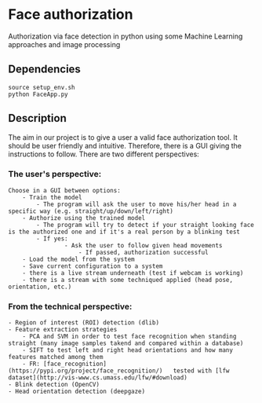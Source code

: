 # Face authorization

Authorization via face detection in python using some Machine Learning approaches and image processing

## Dependencies

```
source setup_env.sh
python FaceApp.py
```


## Description

The aim in our project is to give a user a valid face authorization tool. It should be user friendly and intuitive.
Therefore, there is a GUI giving the instructions to follow. There are two different perspectives:

### The user's perspective:
    Choose in a GUI between options: 
    	- Train the model
    		- The program will ask the user to move his/her head in a specific way (e.g. straight/up/down/left/right)
    	- Authorize using the trained model
    		- The program will try to detect if your straight looking face is the authorized one and if it's a real person by a blinking test
    		- If yes:
                    - Ask the user to follow given head movements
                        - If passed, authorization successful
    	- Load the model from the system
    	- Save current configuration to a system
    	- there is a live stream underneath (test if webcam is working)
    	- there is a stream with some techniqued applied (head pose, orientation, etc.)

                

### From the technical perspective:
    - Region of interest (ROI) detection (dlib)
    - Feature extraction strategies 
        - PCA and SVM in order to test face recognition when standing straight (many image samples takend and compared within a database)
        - SIFT to test left and right head orientations and how many features matched among them
        - FR: [face_recognition](https://pypi.org/project/face_recognition/)   tested with [lfw dataset](http://vis-www.cs.umass.edu/lfw/#download)
    - Blink detection (OpenCV)
    - Head orientation detection (deepgaze)
